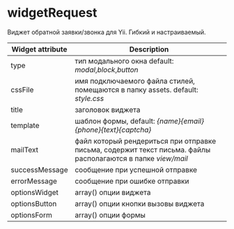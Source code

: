 widgetRequest
=============

Виджет обратной заявки/звонка для Yii. Гибкий и настраиваемый.

Widget attribute | Description
------------- | -------------
type  | тип модального окна default: *modal*,*block*,*button* 
сssFile  | имя подключаемого файла стилей, помещаются в папку assets. default: *style.css*
title |  заголовок виджета
template  | шаблон формы, default: *{name}{email}{phone}{text}{captcha}*
mailText  | файл который рендериться при отправке письма, содержит текст письма. файлы располагаются в папке *view/mail*
successMessage | сообщение при успешной отправке
errorMessage | сообщение при ошибке отправки
optionsWidget | array() опции виджета
optionsButton | array() опции кнопки вызовы виджета
optionsForm |	array() опции формы


